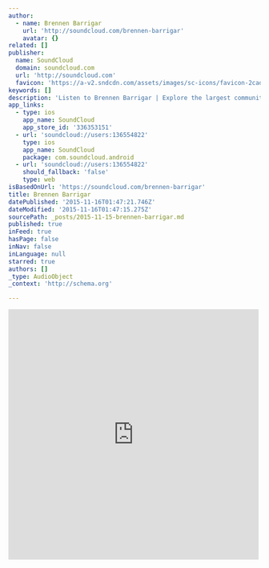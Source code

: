 ```yaml
---
author:
  - name: Brennen Barrigar
    url: 'http://soundcloud.com/brennen-barrigar'
    avatar: {}
related: []
publisher:
  name: SoundCloud
  domain: soundcloud.com
  url: 'http://soundcloud.com'
  favicon: 'https://a-v2.sndcdn.com/assets/images/sc-icons/favicon-2cadd14b.ico'
keywords: []
description: 'Listen to Brennen Barrigar | Explore the largest community of artists, bands, podcasters and creators of music & audio.. Jordan. 3 Tracks. 10 Followers. Stream Tracks and Playlists from Brennen Barrigar on your desktop or mobile device.'
app_links:
  - type: ios
    app_name: SoundCloud
    app_store_id: '336353151'
  - url: 'soundcloud://users:136554822'
    type: ios
    app_name: SoundCloud
    package: com.soundcloud.android
  - url: 'soundcloud://users:136554822'
    should_fallback: 'false'
    type: web
isBasedOnUrl: 'https://soundcloud.com/brennen-barrigar'
title: Brennen Barrigar
datePublished: '2015-11-16T01:47:21.746Z'
dateModified: '2015-11-16T01:47:15.275Z'
sourcePath: _posts/2015-11-15-brennen-barrigar.md
published: true
inFeed: true
hasPage: false
inNav: false
inLanguage: null
starred: true
authors: []
_type: AudioObject
_context: 'http://schema.org'

---
```

<iframe src="https://cdn.embedly.com/widgets/media.html?src=https%3A%2F%2Fw.soundcloud.com%2Fplayer%2F%3Fvisual%3Dtrue%26url%3Dhttp%253A%252F%252Fapi.soundcloud.com%252Fusers%252F136554822%26show_artwork%3Dtrue&amp;url=https%3A%2F%2Fsoundcloud.com%2Fbrennen-barrigar&amp;image=http%3A%2F%2Fi1.sndcdn.com%2Favatars-000152242937-pbim3i-t500x500.jpg&amp;key=b7d04c9b404c499eba89ee7072e1c4f7&amp;type=text%2Fhtml&amp;schema=soundcloud" width="500" height="500" scrolling="no" frameborder="0" allowfullscreen="allowfullscreen" style=""></iframe>